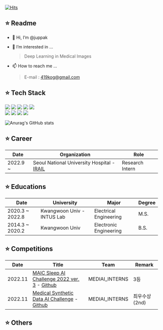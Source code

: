 [![Hits](https://hits.seeyoufarm.com/api/count/incr/badge.svg?url=https%3A%2F%2Fgithub.com%2Fjuppak&count_bg=%2379C83D&title_bg=%23555555&icon=&icon_color=%23E7E7E7&title=hits&edge_flat=false)](https://hits.seeyoufarm.com)
## ⭐️ Readme
- 👋 Hi, I’m @juppak

- 👀 I’m interested in ...
    > Deep Learning in Medical Images </br>
      
<!-- - 🌱 I’m currently learning ...
- 💞️ I’m looking to collaborate on ... -->
- 📫 How to reach me ...
    > E-mail : 419kog@gmail.com

## ⭐️ Tech Stack
<img src="https://img.shields.io/badge/Python-3766AB?style=flat-square&logo=Python&logoColor=white"/></a>
<img src="https://img.shields.io/badge/PyTorch-EE4C2C?style=flat-square&logo=pytorch&logoColor=white"/></a>
<img src="https://img.shields.io/badge/Matlab-0B556A?style=flat-square&logo=matlab&logoColor=white"/></a>
<img src="https://img.shields.io/badge/Github-181717?style=flat-square&logo=Github&logoColor=white"/></a>
<img src="https://img.shields.io/badge/Linux-FCC624?style=flat-square&logo=linux&logoColor=white"/></a>
</br>
<img src="https://img.shields.io/badge/Jupyter-F37626?style=flat-square&logo=jupyter&logoColor=white"/></a>
<img src="https://img.shields.io/badge/VSCode-007ACC?style=flat-square&logo=Visual Studio Code&logoColor=white"/></a>
<img src="https://img.shields.io/badge/Docker-2496ED?style=flat-square&logo=docker&logoColor=white"/></a>
<img src="https://img.shields.io/badge/Notion-000000?style=flat-square&logo=notion&logoColor=white"/></a>

![Anurag's GitHub stats](https://github-readme-stats.vercel.app/api?username=juppak&show_icons=true&theme=cobalt)

## ⭐️ Career
Date | Organization | Role 
---- | ---- | ----
2022.9 ~ | Seoul National University Hospital - [IRAIL](http://irail.snu.ac.kr/) | Research Intern 

## ⭐️ Educations

Date | University | Major | Degree 
---- | ---- | ---- | ---- 
2020.3 ~ 2022.8 | Kwangwoon Univ - INTUS Lab | Electrical Engineering | M.S.
2014.3 ~ 2020.2 | Kwangwoon Univ | Electronic Engineering | B.S.

## ⭐️ Competitions

Date | Title | Team | Remark
---- | ---- | ---- | ----
2022.11 | [MAIC Sleep AI Challenge 2022 ver. 3](https://maic.or.kr/competitions/20/infomation) - [Github](https://github.com/seoulsky-field/sleep_ai_challenge_ver3) | MEDIAI_INTERNS | 3등
2022.11 | [Medical Synthetic Data AI Challenge](https://urbandatathon.com/hackathon/scheduleDetail/1000) - [Github](https://github.com/seoulsky-field/Medical_Synthetic_Data_AI_Challenge) | MEDIAI_INTERNS | 최우수상(2nd)

## ⭐️ Others

<!---
juppak/juppak is a ✨ special ✨ repository because its `README.md` (this file) appears on your GitHub profile.
You can click the Preview link to take a look at your changes.
--->
